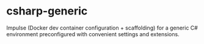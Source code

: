 # csharp-generic
Impulse (Docker dev container configuration + scaffolding) for a generic C# environment preconfigured with convenient settings and extensions. 
